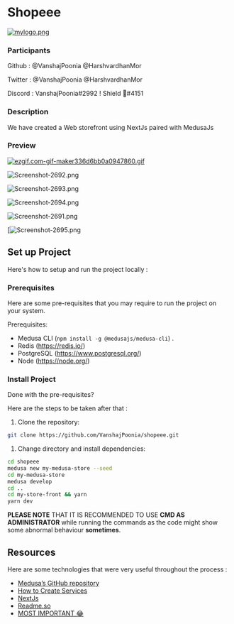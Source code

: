 # Shopeee

[![mylogo.png](https://s4.gifyu.com/images/mylogo.png)](https://gifyu.com/image/S9s0G)

### Participants

Github : @VanshajPoonia @HarshvardhanMor

Twitter : @VanshajPoonia @HarshvardhanMor

Discord : VanshajPoonia#2992   ! Shield 🌙#4151

### Description

We have created a Web storefront using NextJs paired with MedusaJs

### Preview
[![ezgif.com-gif-maker336d6bb0a0947860.gif](https://s4.gifyu.com/images/ezgif.com-gif-maker336d6bb0a0947860.gif)](https://gifyu.com/image/S9s4M)

![Screenshot-2692.png](https://s4.gifyu.com/images/Screenshot-2692.png)

![Screenshot-2693.png](https://s4.gifyu.com/images/Screenshot-2693.png)

![Screenshot-2694.png](https://s4.gifyu.com/images/Screenshot-2694.png)

![Screenshot-2691.png](https://s4.gifyu.com/images/Screenshot-2691.png)

[![Screenshot-2695.png](https://s4.gifyu.com/images/Screenshot-2695.png)


## Set up Project

Here's how to setup and run the project locally :

### Prerequisites

Here are some pre-requisites that you may require to run the project on your system.

Prerequisites:

- Medusa CLI (```npm install -g @medusajs/medusa-cli```) .
- Redis (https://redis.io/)
- PostgreSQL (https://www.postgresql.org/)
- Node (https://node.org/)

### Install Project

Done with the pre-requisites?

Here are the steps to be taken after that :


1. Clone the repository:

```bash
git clone https://github.com/VanshajPoonia/shopeee.git
```

1. Change directory and install dependencies:

```bash
cd shopeee
medusa new my-medusa-store --seed
cd my-medusa-store
medusa develop
cd ..
cd my-store-front && yarn
yarn dev
```
**PLEASE NOTE** THAT IT IS RECOMMENDED TO USE **CMD AS ADMINISTRATOR** while running the commands as the code might show some abnormal behaviour **sometimes**.
## Resources

Here are some technologies that were very useful throughout the process :

- [Medusa’s GitHub repository](https://github.com/medusajs/medusa)
- [How to Create Services](https://docs.medusajs.com/advanced/backend/services/create-service)
- [NextJs](https://nextjs.org/)
- [Readme.so](https://readme.so/editor)
- [MOST IMPORTANT 😂](https://www.youtube.com/watch?v=f02mOEt11OQ)
